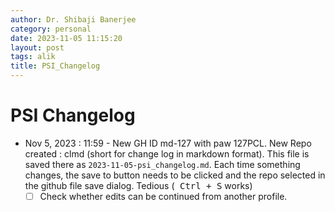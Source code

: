 ```yaml
---
author: Dr. Shibaji Banerjee
category: personal
date: 2023-11-05 11:15:20
layout: post
tags: alik
title: PSI_Changelog
---
```


# PSI Changelog 

- Nov 5, 2023 : 11:59 - New GH ID md-127 with paw 127PCL. New Repo created : clmd (short for change log in markdown format). This file is saved there as `2023-11-05-psi_changelog.md`. Each time something changes, the save to button needs to be clicked and the repo selected in the github file save dialog. Tedious (<kbd> Ctrl + S</kbd> works)
    - [ ] Check whether edits can be continued from another profile.